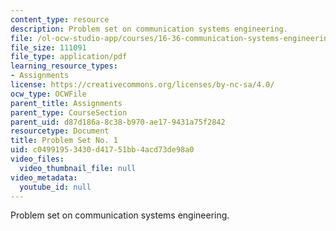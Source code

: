```yaml
---
content_type: resource
description: Problem set on communication systems engineering.
file: /ol-ocw-studio-app/courses/16-36-communication-systems-engineering-spring-2009/c04991953430d41751bb4acd73de98a0_MIT16_36s09_assn01.pdf
file_size: 111091
file_type: application/pdf
learning_resource_types:
- Assignments
license: https://creativecommons.org/licenses/by-nc-sa/4.0/
ocw_type: OCWFile
parent_title: Assignments
parent_type: CourseSection
parent_uid: d87d186a-8c38-b970-ae17-9431a75f2842
resourcetype: Document
title: Problem Set No. 1
uid: c0499195-3430-d417-51bb-4acd73de98a0
video_files:
  video_thumbnail_file: null
video_metadata:
  youtube_id: null
---
```

Problem set on communication systems engineering.